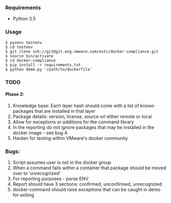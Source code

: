 ### Requirements
- Python 3.5

### Usage
```
$ pyvenv testenv
$ cd testenv
$ git clone ssh://git@git.eng.vmware.com/ostc/docker-compliance.git
$ source bin/activate
$ cd docker-compliance
$ pip install -r requirements.txt
$ python demo.py '/path/to/dockerfile'
```
### TODO

#### Phase 2:

1. Knowledge base: Each layer hash should come with a list of known packages that are installed in that layer
2. Package details: version, license, source url either remote or local
3. Allow for exceptions or additions for the command library
4. In the reporting do not ignore packages that may be installed in the docker image - see bug 4
4. Harden for testing within VMware's docker community

### Bugs:
1. Script assumes user is not in the docker group
2. When a command fails within a container that package should be moved over to 'unrecognized'
3. For reporting purposes - parse ENV
4. Report should have 3 sections: confirmed, unconfirmed, unrecognized
5. docker-command should raise exceptions that can be caught in demo for exiting
